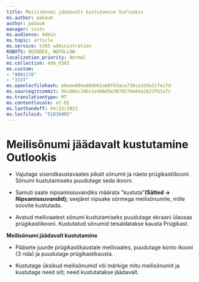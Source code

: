 ```yaml
---
title: Meilisõnumi jäädavalt kustutamine Outlookis
ms.author: pebaum
author: pebaum
manager: scotv
ms.audience: Admin
ms.topic: article
ms.service: o365-administration
ROBOTS: NOINDEX, NOFOLLOW
localization_priority: Normal
ms.collection: Adm_O365
ms.custom:
- "9001176"
- "3137"
ms.openlocfilehash: e9eee884a90d961a68f63aca73bce32da21fe1fd
ms.sourcegitcommit: 8bc60ec34bc1e40685e3976576e04a2623f63a7c
ms.translationtype: MT
ms.contentlocale: et-EE
ms.lasthandoff: 04/15/2021
ms.locfileid: "51836095"
---
```

# <a name="permanently-delete-an-email-in-outlook"></a>Meilisõnumi jäädavalt kustutamine Outlookis

- Vajutage sisendkaustavaates pikalt sõnumit ja näete prügikastiikooni. Sõnumi kustutamiseks puudutage seda ikooni.

- Samuti saate nipsamissuvandiks määrata "kustuta"**(Sätted -> Nipsamissuvandid);** seejärel nipsake sõrmega meilisõnumile, mille soovite kustutada. 

- Avatud meilivaatest sõnumi kustutamiseks puudutage ekraani ülaosas prügikastiikooni. Kustutatud sõnumid teisaldatakse kausta Prügikast. 

**Meilisõnumi jäädavalt kustutamine**

- Pääsete juurde prügikastikaustale meilivaates, puudutage konto ikooni (3 rida) ja puudutage prügikastikausta.

- Kustutage üksikud meilisõnumid või märkige mitu meilisõnumit ja kustutage need siit; need kustutatakse jäädavalt.